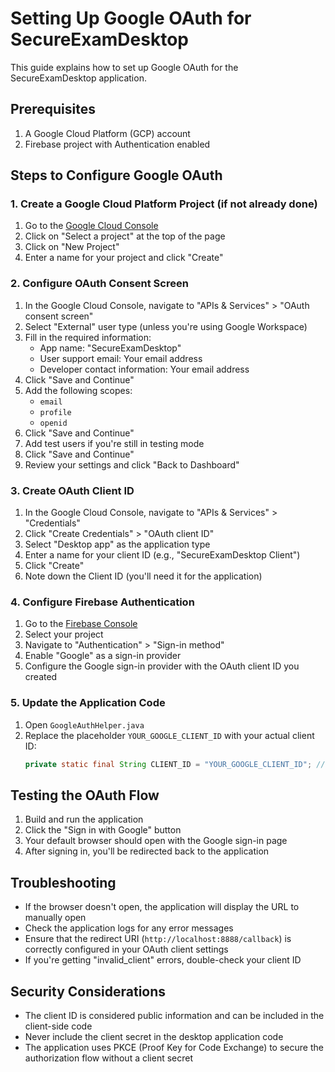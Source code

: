 # Setting Up Google OAuth for SecureExamDesktop

This guide explains how to set up Google OAuth for the SecureExamDesktop application.

## Prerequisites

1. A Google Cloud Platform (GCP) account
2. Firebase project with Authentication enabled

## Steps to Configure Google OAuth

### 1. Create a Google Cloud Platform Project (if not already done)

1. Go to the [Google Cloud Console](https://console.cloud.google.com/)
2. Click on "Select a project" at the top of the page
3. Click on "New Project"
4. Enter a name for your project and click "Create"

### 2. Configure OAuth Consent Screen

1. In the Google Cloud Console, navigate to "APIs & Services" > "OAuth consent screen"
2. Select "External" user type (unless you're using Google Workspace)
3. Fill in the required information:
   - App name: "SecureExamDesktop"
   - User support email: Your email address
   - Developer contact information: Your email address
4. Click "Save and Continue"
5. Add the following scopes:
   - `email`
   - `profile`
   - `openid`
6. Click "Save and Continue"
7. Add test users if you're still in testing mode
8. Click "Save and Continue"
9. Review your settings and click "Back to Dashboard"

### 3. Create OAuth Client ID

1. In the Google Cloud Console, navigate to "APIs & Services" > "Credentials"
2. Click "Create Credentials" > "OAuth client ID"
3. Select "Desktop app" as the application type
4. Enter a name for your client ID (e.g., "SecureExamDesktop Client")
5. Click "Create"
6. Note down the Client ID (you'll need it for the application)

### 4. Configure Firebase Authentication

1. Go to the [Firebase Console](https://console.firebase.google.com/)
2. Select your project
3. Navigate to "Authentication" > "Sign-in method"
4. Enable "Google" as a sign-in provider
5. Configure the Google sign-in provider with the OAuth client ID you created

### 5. Update the Application Code

1. Open `GoogleAuthHelper.java`
2. Replace the placeholder `YOUR_GOOGLE_CLIENT_ID` with your actual client ID:
   ```java
   private static final String CLIENT_ID = "YOUR_GOOGLE_CLIENT_ID"; // Replace with your actual client ID
   ```

## Testing the OAuth Flow

1. Build and run the application
2. Click the "Sign in with Google" button
3. Your default browser should open with the Google sign-in page
4. After signing in, you'll be redirected back to the application

## Troubleshooting

- If the browser doesn't open, the application will display the URL to manually open
- Check the application logs for any error messages
- Ensure that the redirect URI (`http://localhost:8888/callback`) is correctly configured in your OAuth client settings
- If you're getting "invalid_client" errors, double-check your client ID

## Security Considerations

- The client ID is considered public information and can be included in the client-side code
- Never include the client secret in the desktop application code
- The application uses PKCE (Proof Key for Code Exchange) to secure the authorization flow without a client secret